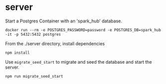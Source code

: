 # server

Start a Postgres Container with an 'spark_hub' database.

    docker run --rm -e POSTGRES_PASSWORD=password -e POSTGRES_DB=spark_hub -it -p 5432:5432 postgres

From the ./server directory, install dependencies

    npm install

Use ```migrate_seed_start``` to migrate and seed the database and start the server.

    npm run migrate_seed_start
